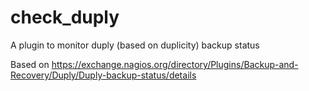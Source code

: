 # check_duply
A plugin to monitor duply (based on duplicity) backup status

Based on https://exchange.nagios.org/directory/Plugins/Backup-and-Recovery/Duply/Duply-backup-status/details

